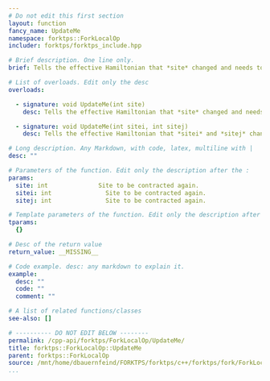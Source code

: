 ```yaml
---
# Do not edit this first section
layout: function
fancy_name: UpdateMe
namespace: forktps::ForkLocalOp
includer: forktps/forktps_include.hpp

# Brief description. One line only.
brief: Tells the effective Hamiltonian that *site* changed and needs to be contracted again.

# List of overloads. Edit only the desc
overloads:

  - signature: void UpdateMe(int site)
    desc: Tells the effective Hamiltonian that *site* changed and needs to be contracted again.

  - signature: void UpdateMe(int sitei, int sitej)
    desc: Tells the effective Hamiltonian that *sitei* and *sitej* changed and need to be contracted again.

# Long description. Any Markdown, with code, latex, multiline with |
desc: ""

# Parameters of the function. Edit only the description after the :
params:
  site: int              Site to be contracted again.
  sitei: int               Site to be contracted again.
  sitej: int               Site to be contracted again.

# Template parameters of the function. Edit only the description after the :
tparams:
  {}

# Desc of the return value
return_value: __MISSING__

# Code example. desc: any markdown to explain it.
example:
  desc: ""
  code: ""
  comment: ""

# A list of related functions/classes
see-also: []

# ---------- DO NOT EDIT BELOW --------
permalink: /cpp-api/forktps/ForkLocalOp/UpdateMe/
title: forktps::ForkLocalOp::UpdateMe
parent: forktps::ForkLocalOp
source: /mnt/home/dbauernfeind/FORKTPS/forktps/c++/forktps/fork/ForkLocalOp.hpp
...
```


